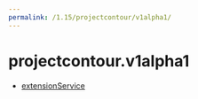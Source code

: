 ```yaml
---
permalink: /1.15/projectcontour/v1alpha1/
---
```


# projectcontour.v1alpha1



* [extensionService](extensionService.md)